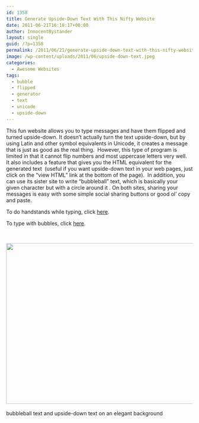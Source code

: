 ```yaml
---
id: 1358
title: Generate Upside-Down Text With This Nifty Website
date: 2011-06-21T16:18:17+00:00
author: InnocentBystander
layout: single
guid: /?p=1358
permalink: /2011/06/21/generate-upside-down-text-with-this-nifty-website/
image: /wp-content/uploads/2011/06/upside-down-text.jpeg
categories:
  - Awesome Websites
tags:
  - bubble
  - flipped
  - generator
  - text
  - unicode
  - upside-down
---
```

This fun website allows you to type messages and have them flipped and turned upside-down. It doesn’t actually turn the text upside-down, but by using Latin and other symbol equivalents in Unicode, it creates a message that is just as good as the real thing.  However, this type of program is limited in that it cannot flip numbers and most uppercase letters very well.  It also includes a feature that gives you the HTML equivalent for the generated text  (useful if you want upside-down text in your web pages, just click on the “view HTML” link at the bottom of the page).  In addition, you can use its sister site to write “bubbleball” text, which is basically your given character but with a circle around it . On both sites, sharing your messages is easy with some simple social sharing buttons or good ol&#8217; copy and paste.

To do handstands while typing, click <a href="http://www.upsidedowntext.com/" target="_blank">here</a>.

To type with bubbles, click <a href="http://www.bubbleballtext.com/" target="_blank">here</a>.

<p style="text-align: center;">
  &nbsp;
</p>

<div id="attachment_1398" style="max-width: 586px" class="wp-caption aligncenter">
  <a href="/wp-content/uploads/2011/06/upside-down-text.jpeg"><img class="size-full wp-image-1398 " title="upside-down-text" src="/wp-content/uploads/2011/06/upside-down-text.jpeg" alt="" width="576" height="432" srcset="/wp-content/uploads/2011/06/upside-down-text.jpeg 640w, /wp-content/uploads/2011/06/upside-down-text-300x225.jpeg 300w, /wp-content/uploads/2011/06/upside-down-text-180x135.jpeg 180w, /wp-content/uploads/2011/06/upside-down-text-360x270.jpeg 360w" sizes="(max-width: 576px) 100vw, 576px" /></a>
  
  <p class="wp-caption-text">
    bubbleball text and upside-down text on an elegant background
  </p>
</div>

&nbsp;
